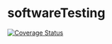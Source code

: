 # softwareTesting

<a href='https://coveralls.io/github/Shurakshya/softwareTesting?branch=main'><img src='https://coveralls.io/repos/github/Shurakshya/softwareTesting/badge.svg?branch=main' alt='Coverage Status' /></a>